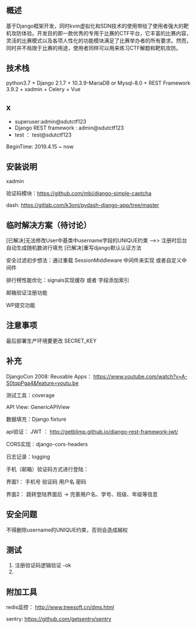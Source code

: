 ## 概述
基于Django框架开发，同时kvm虚拟化和SDN技术的使用带给了使用者强大的靶机攻防体验。开发目的即一款优秀的专用于比赛的CTF平台，它丰富的比赛内容，灵活的比赛模式以及各项人性化的功能模块满足了比赛举办者的所有要求。然而，同时并不局限于比赛的用途，使用者同样可以用来练习CTF解题和靶机攻防。
## 技术栈

python3.7 + Django 2.1.7 + 10.3.9-MariaDB or Mysql-8.0 + REST Framework 3.9.2 + xadmin + Celery + Vue



## x
- superuser:admin@sdutctf123
- Django REST framework : admin@sdutctf123
- test ： test@sdutctf123

BeginTime: 2019.4.15 ~ now

## 安装说明
xadmin 

验证码模块：https://github.com/mbi/django-simple-captcha

dash: https://gitlab.com/k3oni/pydash-django-app/tree/master

## 临时解决方案（待讨论）
[已解决]无法修改User中基类中username字段的UNIQUE约束  -->>  注册时后台自动生成随机数进行填充
[已解决]重写django默认认证方法

安全过滤初步想法：通过重载 SessionMiddleware 中间件来实现 或者自定义中间件

排行榜性能优化：signals实现缓存  或者 字段添加索引

邮箱验证注册功能

WP提交功能

## 注意事项

最后部署生产环境要更改 SECRET_KEY 

## 补充
DjangoCon 2008: Reusable Apps： https://www.youtube.com/watch?v=A-S0tqpPga4&feature=youtu.be

测试工具：coverage

API View: GenericAPIView

数据填充：Django  fixture

api验证： JWT  ： http://getblimp.github.io/django-rest-framework-jwt/

CORS实现：django-cors-headers

日志记录：logging


手机（邮箱）验证码方式进行登陆：

界面1： 手机号 验证码  用户名  密码

界面2： 跳转登陆界面后 -> 完善用户名、学号、班级、年级等信息

## 安全问题

不得删除username的UNIQUE约束，否则会造成越权

## 测试

1. 注册验证码逻辑验证 -ok
2. 

## 附加工具
redis监控： http://www.treesoft.cn/dms.html

sentry: https://github.com/getsentry/sentry

